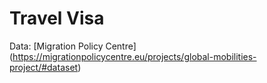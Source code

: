 # Travel Visa

Data: [Migration Policy Centre] (https://migrationpolicycentre.eu/projects/global-mobilities-project/#dataset)
